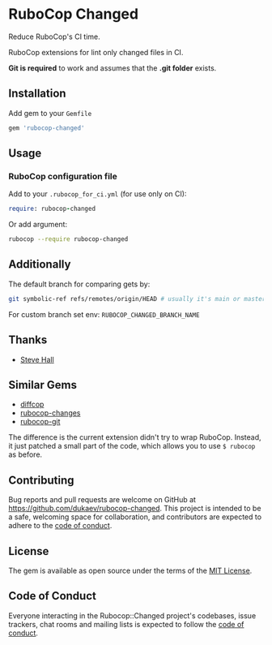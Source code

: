 # RuboCop Changed

Reduce RuboCop's CI time.

RuboCop extensions for lint only changed files in CI.

**Git is required** to work and assumes that the **.git folder** exists.

## Installation

Add gem to your `Gemfile`
```ruby
gem 'rubocop-changed'
```

## Usage

### RuboCop configuration file

Add to your `.rubocop_for_ci.yml` (for use only on CI):

```ruby
require: rubocop-changed
```

Or add argument:
```bash
rubocop --require rubocop-changed
```

## Additionally

The default branch for comparing gets by:
```bash
git symbolic-ref refs/remotes/origin/HEAD # usually it's main or master
```
For custom branch set env:  `RUBOCOP_CHANGED_BRANCH_NAME`

## Thanks
- [Steve Hall](https://github.com/sh41)

## Similar Gems

- [diffcop](https://github.com/yohira0616/diffcop)
- [rubocop-changes](https://github.com/fcsonline/rubocop-changes)
- [rubocop-git](https://github.com/m4i/rubocop-git)

The difference is the current extension didn't try to wrap RuboCop.
Instead, it just patched a small part of the code, which allows you to use `$ rubocop` as before.

## Contributing

Bug reports and pull requests are welcome on GitHub at https://github.com/dukaev/rubocop-changed. This project is intended to be a safe, welcoming space for collaboration, and contributors are expected to adhere to the [code of conduct](https://github.com/dukaev/rubocop-changed/blob/master/CODE_OF_CONDUCT.md).

## License

The gem is available as open source under the terms of the [MIT License](https://opensource.org/licenses/MIT).

## Code of Conduct

Everyone interacting in the Rubocop::Changed project's codebases, issue trackers, chat rooms and mailing lists is expected to follow the [code of conduct](https://github.com/dukaev/rubocop-changed/blob/master/CODE_OF_CONDUCT.md).
